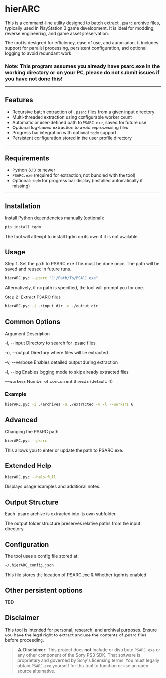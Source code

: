 # hierARC
This is a command-line utility designed to batch extract `.psarc` archive files, typically used in PlayStation 3 game development. It is ideal for modding, reverse engineering, and game asset preservation.

The tool is designed for efficiency, ease of use, and automation. It includes support for parallel processing, persistent configuration, and optional logging to avoid redundant work.

### Note: This program assumes you already have psarc.exe in the working directory or on your PC, please do not submit issues if you have not done this!

---

## Features

- Recursive batch extraction of `.psarc` files from a given input directory
- Multi-threaded extraction using configurable worker count
- Automatic or user-defined path to `PSARC.exe`, saved for future use
- Optional log-based extraction to avoid reprocessing files
- Progress bar integration with optional `tqdm` support
- Persistent configuration stored in the user profile directory

---

## Requirements

- Python 3.10 or newer
- `PSARC.exe` (required for extraction; not bundled with the tool)
- Optional: `tqdm` for progress bar display (installed automatically if missing)

---

## Installation

Install Python dependencies manually (optional):

```bash
pip install tqdm
```
The tool will attempt to install tqdm on its own if it is not available.

## Usage
Step 1: Set the path to PSARC.exe
This must be done once. The path will be saved and reused in future runs.

```bash
hierARC.pyc --psarc "C:/Path/To/PSARC.exe"
```
Alternatively, if no path is specified, the tool will prompt you for one.

Step 2: Extract PSARC files
```bash
hierARC.pyc -i ./input_dir -o ./output_dir
```

## Common Options
Argument	    Description

-i,   --input	  Directory to search for .psarc files

-o,   --output	  Directory where files will be extracted

-v,   --verbose	  Enables detailed output during extraction

-l,   --log	  Enables logging mode to skip already extracted files

--workers	  Number of concurrent threads (default: 4)


### Example
```bash
hierARC.pyc -i ./archives -o ./extracted -v -l --workers 6
```

## Advanced
Changing the PSARC path
```bash
hierARC.pyc --psarc
```
This allows you to enter or update the path to PSARC.exe.

## Extended Help
```bash
hierARC.pyc --help-full
```
Displays usage examples and additional notes.

## Output Structure
Each .psarc archive is extracted into its own subfolder.

The output folder structure preserves relative paths from the input directory.

## Configuration
The tool uses a config file stored at:

```bash
~/.hierARC_config.json
```
This file stores the location of PSARC.exe & Whether tqdm is enabled

## Other persistent options
TBD


## Disclaimer
This tool is intended for personal, research, and archival purposes. Ensure you have the legal right to extract and use the contents of .psarc files before proceeding.

> ⚠️ **Disclaimer**: This project does **not** include or distribute `PSARC.exe` or any other component of the Sony PS3 SDK. That software is proprietary and governed by Sony's licensing terms. You must legally obtain `PSARC.exe` yourself for this tool to function or use an open source alternative.
